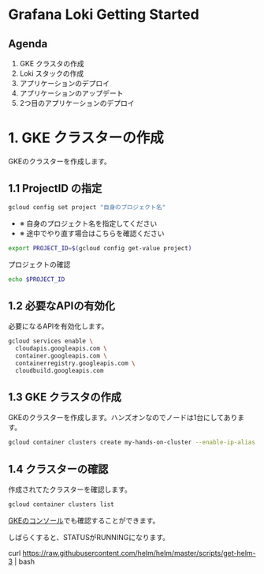 # Grafana Loki Getting Started

## Agenda

1. GKE クラスタの作成
1. Loki スタックの作成
1. アプリケーションのデプロイ
1. アプリケーションのアップデート
1. 2つ目のアプリケーションのデプロイ

# 1. GKE クラスターの作成

GKEのクラスターを作成します。


## 1.1 ProjectID の指定

```bash
gcloud config set project "自身のプロジェクト名"
```

- ※ 自身のプロジェクト名を指定してください
- ※ 途中でやり直す場合はこちらを確認ください

```bash
export PROJECT_ID=$(gcloud config get-value project)
```

プロジェクトの確認

```bash
echo $PROJECT_ID
```

## 1.2 必要なAPIの有効化

必要になるAPIを有効化します。

```bash
gcloud services enable \
  cloudapis.googleapis.com \
  container.googleapis.com \
  containerregistry.googleapis.com \
  cloudbuild.googleapis.com
```

## 1.3 GKE クラスタの作成

GKEのクラスターを作成します。ハンズオンなのでノードは1台にしてあります。

```bash
gcloud container clusters create my-hands-on-cluster --enable-ip-alias --num-nodes=1 --zone=asia-east1-b --async
```

## 1.4 クラスターの確認

作成されてたクラスターを確認します。

```bash
gcloud container clusters list
```

[GKEのコンソール](https://console.cloud.google.com/kubernetes/list)でも確認することができます。

しばらくすると、STATUSがRUNNINGになります。



curl https://raw.githubusercontent.com/helm/helm/master/scripts/get-helm-3 | bash